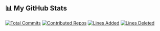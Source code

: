 ## 📊 My GitHub Stats

[![Total Commits](https://img.shields.io/badge/Commits-1-yellow)](#)
[![Contributed Repos](https://img.shields.io/badge/Contributed%20Repos-30-blue)](#)
[![Lines Added](https://img.shields.io/badge/Lines%20Added-327-brightgreen)](#)
[![Lines Deleted](https://img.shields.io/badge/Lines%20Deleted-0-red)](#)